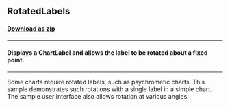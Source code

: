 ## RotatedLabels
#### [Download as zip](https://minhaskamal.github.io/DownGit/#/home?url=https://github.com/GrapeCity/ComponentOne-WinForms-Samples/tree/master/NetFramework\Charts\VB\RotatedLabels)
____
#### Displays a ChartLabel and allows the label to be rotated about a fixed point.
____
Some charts require rotated labels, such as psychrometic charts.  This sample demonstrates such rotations with a single label in a simple chart.  The sample user interface also allows rotation at various angles. 

